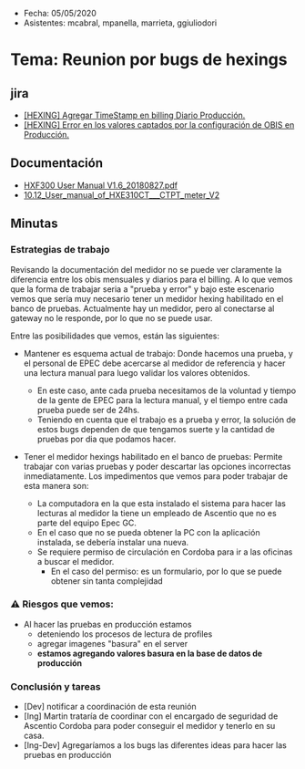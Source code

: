 
* Fecha: 05/05/2020
* Asistentes: mcabral, mpanella, marrieta, ggiuliodori

# Tema: Reunion por bugs de hexings


## jira

- [[HEXING] Agregar TimeStamp en billing Diario Producción.](https://jira.ascentio.com.ar/browse/EPEC-694)
- [[HEXING] Error en los valores captados por la configuración de OBIS en Producción.](https://jira.ascentio.com.ar/browse/EPEC-668)

## Documentación

- [HXF300 User Manual V1.6_20180827.pdf](https://dms.ascentio.com.ar/share/page/site/documentation/document-details?nodeRef=workspace://SpacesStore/42df9feb-e560-4728-b061-03b7c35183b0)
- [10.12_User_manual_of_HXE310CT___CTPT_meter_V2](https://dms.ascentio.com.ar/share/page/site/documentation/document-details?nodeRef=workspace://SpacesStore/de90d5df-8e8b-45d4-b937-760988432a90)

## Minutas

### Estrategias de trabajo

Revisando la documentación del medidor no se puede ver claramente la diferencia entre los obis mensuales y diarios para el billing. 
A lo que vemos que la forma de trabajar seria a "prueba y error" y bajo este escenario vemos que sería muy necesario tener un medidor hexing habilitado en el banco de pruebas.
Actualmente hay un medidor, pero al conectarse al gateway no le responde, por lo que no se puede usar.

Entre las posibilidades que vemos, están las siguientes:

- Mantener es esquema actual de trabajo: Donde hacemos una prueba, y el personal de EPEC debe acercarse al medidor de referencia y hacer una lectura manual  para luego validar los valores obtenidos. 
  * En este caso, ante cada prueba necesitamos de la voluntad y tiempo de la gente de EPEC para la lectura manual, y el tiempo entre cada prueba puede ser de 24hs.
  * Teniendo en cuenta que el trabajo es a prueba y error, la solución de estos bugs dependen de que tengamos suerte y la cantidad de pruebas por dia que podamos hacer.

- Tener el medidor hexings  habilitado en el banco de pruebas: Permite trabajar con varias pruebas y poder descartar las opciones incorrectas inmediatamente. Los impedimentos que vemos para poder trabajar de esta manera son:
	* La computadora en la que esta instalado el sistema para hacer las lecturas al medidor la tiene un empleado de Ascentio que no es parte del equipo Epec GC.
	* En el caso que no se pueda obtener la PC con la aplicación instalada, se debería instalar una nueva.
	* Se requiere permiso de circulación en Cordoba para ir a las oficinas a buscar el medidor. 
  		* En el caso del permiso: es un formulario, por lo que se puede obtener sin tanta complejidad


### :warning: Riesgos que vemos:

- Al hacer las pruebas en producción estamos 
	- deteniendo los procesos de lectura de profiles 
	- agregar imagenes "basura" en el server
	- **estamos agregando valores basura en la base de datos de producción**


### Conclusión y tareas

- [Dev] notificar a coordinación de esta reunión
- [Ing] Martin trataría de coordinar con el encargado de seguridad de Ascentio Cordoba para poder conseguir el medidor y tenerlo en su casa.
- [Ing-Dev] Agregaríamos a los bugs las diferentes ideas para hacer las pruebas en producción



